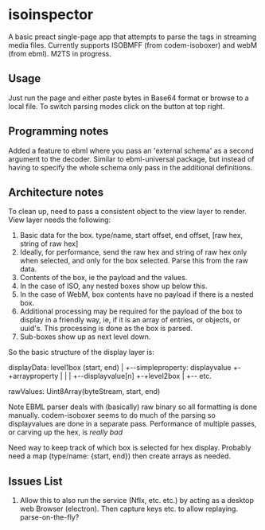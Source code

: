 # isoinspector

A basic preact single-page app that attempts to parse the tags in streaming media files. Currently supports ISOBMFF (from codem-isoboxer) and webM (from ebml). M2TS in progress.

## Usage
Just run the page and either paste bytes in Base64 format or browse to a local file. To switch parsing modes click on the button at top right.

## Programming notes
Added a feature to ebml where you pass an 'external schema' as a second argument to the decoder. Similar to ebml-universal package, but instead of having to specify the whole schema only pass in the additional definitions.

## Architecture notes
To clean up, need to pass a consistent object to the view layer to render. View layer needs the following:
1. Basic data for the box. type/name, start offset, end offset, [raw hex, string of raw hex]
  1. Ideally, for performance, send the raw hex and string of raw hex only when selected, and only for the box selected. Parse this from the raw data.
1. Contents of the box, ie the payload and the values.
  1. In the case of ISO, any nested boxes show up below this.
  1. In the case of WebM, box contents have no payload if there is a nested box.
  1. Additional processing may be required for the payload of the box to display in a friendly way, ie, if it is an array of entries, or objects, or uuid's. This processing is done as the box is parsed.
1. Sub-boxes show up as next level down.

So the basic structure of the display layer is:

displayData:
level1box (start, end)
|
+--simpleproperty: displayvalue
+-+arrayproperty
| |
| +--displayvalue[n]
+-+level2box
  |
  +-- etc.


rawValues: Uint8Array(byteStream, start, end)

Note EBML parser deals with (basically) raw binary so all formatting is done manually.
codem-isoboxer seems to do much of the parsing so displayvalues are done in a separate pass.
Performance of multiple passes, or carving up the hex, is *really bad*

Need way to keep track of which box is selected for hex display. Probably need a map (type/name: {start, end}) then create arrays as needed.

## Issues List

1. Allow this to also run the service (Nflx, etc. etc.) by acting as a desktop web Browser (electron). Then capture keys etc. to allow replaying. parse-on-the-fly?